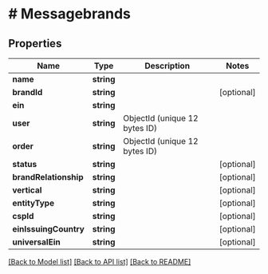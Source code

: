 # # Messagebrands

## Properties

Name | Type | Description | Notes
------------ | ------------- | ------------- | -------------
**name** | **string** |  |
**brandId** | **string** |  | [optional]
**ein** | **string** |  |
**user** | **string** | ObjectId (unique 12 bytes ID) |
**order** | **string** | ObjectId (unique 12 bytes ID) |
**status** | **string** |  | [optional]
**brandRelationship** | **string** |  | [optional]
**vertical** | **string** |  | [optional]
**entityType** | **string** |  | [optional]
**cspId** | **string** |  | [optional]
**einIssuingCountry** | **string** |  | [optional]
**universalEin** | **string** |  | [optional]

[[Back to Model list]](../../README.md#models) [[Back to API list]](../../README.md#endpoints) [[Back to README]](../../README.md)
